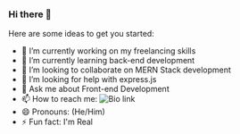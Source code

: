 ### Hi there 👋

Here are some ideas to get you started:

- 🔭 I’m currently working on my freelancing skills
- 🌱 I’m currently learning back-end development
- 👯 I’m looking to collaborate on MERN Stack development
- 🤔 I’m looking for help with express.js
- 💬 Ask me about Front-end Development
- 📫 How to reach me: ![Bio link](https://sheldoncooper.bio.link/)
- 😄 Pronouns: (He/Him)
- ⚡ Fun fact: I'm Real

